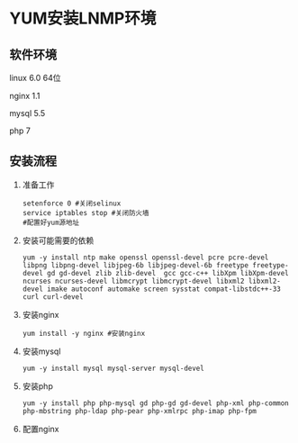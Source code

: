 # YUM安装LNMP环境

## 软件环境

linux 6.0 64位

nginx	1.1

mysql 5.5

php 7



## 安装流程

1. 准备工作

   ```shell
   setenforce 0 #关闭selinux
   service iptables stop #关闭防火墙
   #配置好yum源地址
   ```

2. 安装可能需要的依赖

   ```shell
   yum -y install ntp make openssl openssl-devel pcre pcre-devel libpng libpng-devel libjpeg-6b libjpeg-devel-6b freetype freetype-devel gd gd-devel zlib zlib-devel  gcc gcc-c++ libXpm libXpm-devel ncurses ncurses-devel libmcrypt libmcrypt-devel libxml2 libxml2-devel imake autoconf automake screen sysstat compat-libstdc++-33 curl curl-devel
   ```

3. 安装nginx

   ```shell
   yum install -y nginx	#安装nginx
   ```

4. 安装mysql

   ```shell
   yum -y install mysql mysql-server mysql-devel
   ```

5. 安装php

   ```shell
   yum -y install php php-mysql gd php-gd gd-devel php-xml php-common php-mbstring php-ldap php-pear php-xmlrpc php-imap php-fpm
   ```

6. 配置nginx

   ​